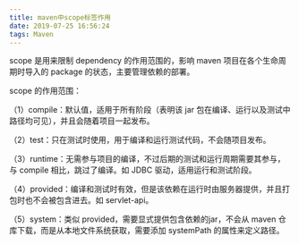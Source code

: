 ```yaml
---
title: maven中scope标签作用
date: 2019-07-25 16:56:24
tags: Maven
---
```


scope 是用来限制 dependency 的作用范围的，影响 maven 项目在各个生命周期时导入的 package 的状态，主要管理依赖的部署。

scope 的作用范围：

（1）compile：默认值，适用于所有阶段（表明该 jar 包在编译、运行以及测试中路径均可见），并且会随着项目一起发布。

（2）test：只在测试时使用，用于编译和运行测试代码，不会随项目发布。

（3）runtime：无需参与项目的编译，不过后期的测试和运行周期需要其参与，与 compile 相比，跳过了编译。如 JDBC 驱动，适用运行和测试阶段。

（4）provided：编译和测试时有效，但是该依赖在运行时由服务器提供，并且打包时也不会被包含进去。如 servlet-api。

（5）system：类似 provided，需要显式提供包含依赖的jar，不会从 maven 仓库下载，而是从本地文件系统获取，需要添加 systemPath 的属性来定义路径。